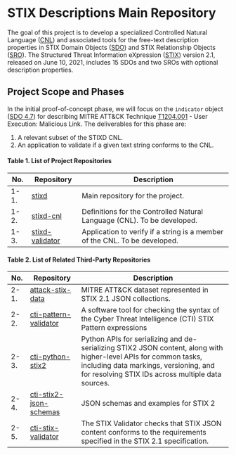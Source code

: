 # STIX Descriptions Main Repository

The goal of this project is to develop a specialized Controlled Natural Language ([CNL](https://en.wikipedia.org/wiki/Controlled_natural_language)) and associated tools for the free-text description properties in STIX Domain Objects ([SDO](https://docs.oasis-open.org/cti/stix/v2.1/os/stix-v2.1-os.html#_nrhq5e9nylke)) and STIX Relationship Objects ([SRO](https://docs.oasis-open.org/cti/stix/v2.1/os/stix-v2.1-os.html#_cqhkqvhnlgfh)). The Structured Threat Information eXpression ([STIX](https://docs.oasis-open.org/cti/stix/v2.1/os/stix-v2.1-os.html)) version 2.1, released on June 10, 2021, includes 15 SDOs and two SROs with optional description properties.

## Project Scope and Phases

In the initial proof-of-concept phase, we will focus on the `indicator` object ([SDO 4.7](https://docs.oasis-open.org/cti/stix/v2.1/os/stix-v2.1-os.html#_muftrcpnf89v)) for describing MITRE ATT&CK Technique [T1204.001](https://attack.mitre.org/techniques/T1204/001/) - User Execution: Malicious Link. The deliverables for this phase are:
1. A relevant subset of the STIXD CNL.
2. An application to validate if a given text string conforms to the CNL.


#### Table 1. List of Project Repositories

| No. | Repository | Description |
|-----|------------|-------------|
| 1-1. | [stixd](https://github.com/ciioprof0/stixd) | Main repository for the project. | 
| 1-2. | [stixd-cnl](https://github.com/ciioprof0/stixd-cnl) | Definitions for the Controlled Natural Language (CNL). To be developed.|
| 1-3. | [stixd-validator](https://github.com/ciioprof0/stixd-validator) | Application to verify if a string is a member of the CNL. To be developed.|


#### Table 2. List of Related Third-Party Repositories

| No. | Repository | Description |
|-----|------------|-------------|
| 2-1. | [attack-stix-data](https://github.com/mitre-attack/attack-stix-data) | MITRE ATT&CK dataset represented in STIX 2.1 JSON collections. | 
| 2-2. | [cti-pattern-validator](https://github.com/oasis-open/cti-pattern-validator) | A software tool for checking the syntax of the Cyber Threat Intelligence (CTI) STIX Pattern expressions |
| 2-3. | [cti-python-stix2](https://github.com/oasis-open/cti-python-stix2) | Python APIs for serializing and de-serializing STIX2 JSON content, along with higher-level APIs for common tasks, including data markings, versioning, and for resolving STIX IDs across multiple data sources. |
| 2-4. | [cti-stix2-json-schemas](https://github.com/oasis-open/cti-stix2-json-schemas) | JSON schemas and examples for STIX 2 |
| 2-5. | [cti-stix-validator](https://github.com/oasis-open/cti-stix-validator) | The STIX Validator checks that STIX JSON content conforms to the requirements specified in the STIX 2.1 specification. |
